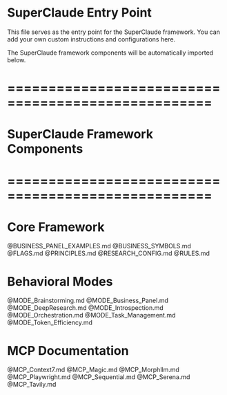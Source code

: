 # SuperClaude Entry Point

This file serves as the entry point for the SuperClaude framework.
You can add your own custom instructions and configurations here.

The SuperClaude framework components will be automatically imported below.

# ===================================================
# SuperClaude Framework Components
# ===================================================

# Core Framework
@BUSINESS_PANEL_EXAMPLES.md
@BUSINESS_SYMBOLS.md
@FLAGS.md
@PRINCIPLES.md
@RESEARCH_CONFIG.md
@RULES.md

# Behavioral Modes
@MODE_Brainstorming.md
@MODE_Business_Panel.md
@MODE_DeepResearch.md
@MODE_Introspection.md
@MODE_Orchestration.md
@MODE_Task_Management.md
@MODE_Token_Efficiency.md

# MCP Documentation
@MCP_Context7.md
@MCP_Magic.md
@MCP_Morphllm.md
@MCP_Playwright.md
@MCP_Sequential.md
@MCP_Serena.md
@MCP_Tavily.md

